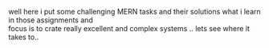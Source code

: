 well here i put some challenging MERN  tasks and their solutions  what i learn in those assignments and  
focus is to crate really excellent  and complex systems .. lets see where it takes  to..
